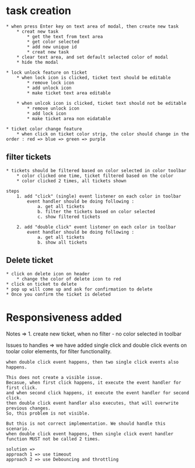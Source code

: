 
# task creation
    * when press Enter key on text area of modal, then create new task
        * creat new task
            * get the text from text area
            * get color selected 
            * add new unique id 
            * creat new task
        * clear text area, and set default selected color of modal
        * hide the modal

    * lock unlock feature on ticket
        * when lock icon is clicked, ticket text should be editable
            * remove lock icon
            * add unlock icon
            * make ticket text area editable

        * when unlcok icon is clicked, ticket text should not be editable
            * remove unlock icon
            * add lock icon
            * make ticket area non eidatable

    * ticket color change feature
        * when click on ticket color strip, the color should change in the order : red => blue => green => purple

        
## filter tickets
    * tickets should be filtered based on color selected in color toolbar
        * color clicked one time, ticket filtered based on the color
        * color clicked 2 times, all tickets shown

    steps 
        1. add "click" (single) event listener on each color in toolbar  
            event handler should be doing following :
                a. get all tickets 
                b. filter the tickets based on color selected
                c. show filtered tickets 

        2. add "double click" event listener on each color in toolbar
            event handler should be doing following :
                a. get all tickets 
                b. show all tickets 


## Delete ticket
    * click on delete icon on header
        * change the color of delete icon to red
    * click on ticket to delete 
    * pop up will come up and ask for confirmation to delete
    * Once you confirm the ticket is deleted


# Responsiveness added


Notes =>
    1. create new ticket, when no filter - no color selected in toolbar

Issues to handles =>
    we have added  single click and double click events on toolar color elements, for filter functionality.

    when double click event happens, then two single click events also happens.

    This does not create a visible issue.
    Becasue, when first click happens, it execute the event handler for first click.
    and when second click happens, it execute the event handler for second click.
    then double click event handler also executes, that will overwrite previous changes.
    So, this problem is not visible.

    But this is not correct implementation. We should handle this scenario.
    when double click event happens, then single click event handler function MUST not be called 2 times.

    solution => 
    approach 1 => use timeout
    approach 2 => use Debouncing and throttling


